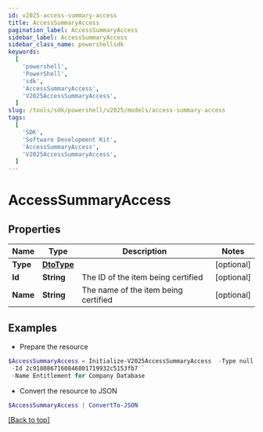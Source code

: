 ```yaml
---
id: v2025-access-summary-access
title: AccessSummaryAccess
pagination_label: AccessSummaryAccess
sidebar_label: AccessSummaryAccess
sidebar_class_name: powershellsdk
keywords:
  [
    'powershell',
    'PowerShell',
    'sdk',
    'AccessSummaryAccess',
    'V2025AccessSummaryAccess',
  ]
slug: /tools/sdk/powershell/v2025/models/access-summary-access
tags:
  [
    'SDK',
    'Software Development Kit',
    'AccessSummaryAccess',
    'V2025AccessSummaryAccess',
  ]
---
```


# AccessSummaryAccess

## Properties

| Name | Type | Description | Notes |
| --- | --- | --- | --- |
| **Type** | [**DtoType**](dto-type) |  | [optional] |
| **Id** | **String** | The ID of the item being certified | [optional] |
| **Name** | **String** | The name of the item being certified | [optional] |

## Examples

- Prepare the resource

```powershell
$AccessSummaryAccess = Initialize-V2025AccessSummaryAccess  -Type null `
 -Id 2c9180867160846801719932c5153fb7 `
 -Name Entitlement for Company Database
```

- Convert the resource to JSON

```powershell
$AccessSummaryAccess | ConvertTo-JSON
```

[[Back to top]](#)

